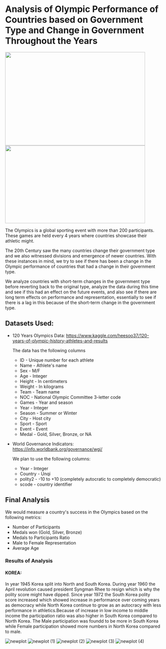 # Analysis of Olympic Performance of Countries based on Government Type and Change in Government Throughout the Years

<img src="https://upload.wikimedia.org/wikipedia/commons/thumb/5/5c/Olympic_rings_without_rims.svg/2880px-Olympic_rings_without_rims.svg.png" width="450" height="300">

<img src="https://assets.telegraphindia.com/telegraph/bb5aaa2f-4a8a-4ae9-81c3-24816f1ea88c.jpg" width="450" height="250">

The Olympics is a global sporting event with more than 200 participants. These games are held every 4 years where countries showcase their athletic might. 

The 20th Century saw the many countries change their government type and we also witnessed divisions and emergence of newer countries. With these instances in mind, we try to see if there has been a change in the Olympic performance of countries that had a change in their government type.  

We analyze countries with short-term changes in the government type before reverting back to the original type, analyze the data during this time and see if this had an effect on the future events, and also see if there are long term effects on performance and representation, essentially to see if there is a lag in this because of the short-term change in the government type.

## Datasets Used:

- 120 Years Olympics Data: https://www.kaggle.com/heesoo37/120-years-of-olympic-history-athletes-and-results
     
     The data has the following columns   
     - ID - Unique number for each athlete
     - Name - Athlete's name
     - Sex - M/F
     - Age - Integer
     - Height - In centimeters
     - Weight - In kilograms
     - Team - Team name
     - NOC - National Olympic Committee 3-letter code
     - Games - Year and season
     - Year - Integer
     - Season - Summer or Winter
     - City - Host city
     - Sport - Sport
     - Event - Event
     - Medal - Gold, Silver, Bronze, or NA  


- World Governance Indicators: https://info.worldbank.org/governance/wgi/

    We plan to use the following columns:
    - Year - Integer
    - Country - Unqi
    - polity2 - -10 to +10 (completely autocratic to completely democratic)
    - scode - country identifier

## Final Analysis
We would measure a country's success in the Olympics based on the following metrics:
- Number of Participants
- Medals won (Gold, Silver, Bronze)
- Medals to Participants Ratio
- Male to Female Representation
- Average Age

### Results of Analysis

#### KOREA:

In year 1945 Korea split into North and South Korea. During year 1960 the April revolution caused president Syngman Rhee to resign which is why the polity score might have dipped. Since year 1972 the South Korea polity score increased which showed increase in performance over coming years as democracy while North Korea continue to grow as an autocracy with less performance in athletics.Because of increase in low income to middle income the participation ratio was also higher in South Korea compared to North Korea. The Male participation was foundd to be more in South Korea while Female participation showed more numbers in North Korea compared to male.

![newplot](https://user-images.githubusercontent.com/41410488/144549036-59e3afce-eee4-40ca-a462-711b226d9a7a.png)
![newplot (1)](https://user-images.githubusercontent.com/41410488/144549179-121b3d78-2498-4a00-bb5d-503c124cd345.png)
![newplot (2)](https://user-images.githubusercontent.com/41410488/144549186-3aba2b54-db90-4374-8382-41c62b49b129.png)
![newplot (3)](https://user-images.githubusercontent.com/41410488/144549214-8d323d72-9eb2-4bcf-b810-fc641320fc72.png)
![newplot (4)](https://user-images.githubusercontent.com/41410488/144549240-32e6783c-5776-4aeb-884f-c456c17909b3.png)


